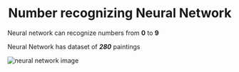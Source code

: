 <h1 align="center"><b>Number recognizing Neural Network</b></h1>

Neural network can recognize numbers from <b>0</b> to <b>9</b>

Neural Network has dataset of ***280*** paintings

![neural network image](https://miro.medium.com/v2/resize:fit:650/1*Gh5PS4R_A5drl5ebd_gNrg@2x.png)